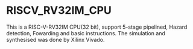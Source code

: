 # RISCV_RV32IM_CPU
This is a RISC-V-RV32IM CPU(32 bit), support 5-stage pipelined, Hazard detection, Fowarding and basic instructions.
The simulation and synthesised was done by Xilinx Vivado.
